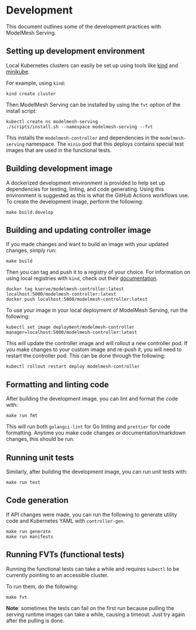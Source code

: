 # Development

This document outlines some of the development practices with ModelMesh Serving.

## Setting up development environment

Local Kubernetes clusters can easily be set up using tools like [kind](https://kind.sigs.k8s.io/) and [minikube](https://minikube.sigs.k8s.io/docs/).

For example, using `kind`:

```shell
kind create cluster
```

Then ModelMesh Serving can be installed by using the `fvt` option of the install script:

```shell
kubectl create ns modelmesh-serving
./scripts/install.sh --namespace modelmesh-serving --fvt
```

This installs the `modelmesh-controller` and dependencies in the `modelmesh-serving` namespace. The `minio` pod that this deploys
contains special test images that are used in the functional tests.

## Building development image

A dockerized development environment is provided to help set up dependencies for testing, linting, and code generating. Using this environment is suggested as this is what the GitHub Actions workflows use. To create the development image, perform the following:

```shell
make build.develop
```

## Building and updating controller image

If you made changes and want to build an image with your updated changes, simply run:

```shell
make build
```

Then you can tag and push it to a registry of your choice. For information on using local registries with `kind`, check
out their [documentation](https://kind.sigs.k8s.io/examples/kind-with-registry.sh).

```shell
docker tag kserve/modelmesh-controller:latest localhost:5000/modelmesh-controller:latest
docker push localhost:5000/modelmesh-controller:latest
```

To use your image in your local deployment of ModelMesh Serving, run the following:

```shell
kubectl set image deployment/modelmesh-controller manager=localhost:5000/modelmesh-controller:latest
```

This will update the controller image and will rollout a new controller pod. If you make changes to your custom image and re-push it,
you will need to restart the controller pod. This can be done through the following:

```shell
kubectl rollout restart deploy modelmesh-controller
```

## Formatting and linting code

After building the development image, you can lint and format the code with:

```shell
make run fmt
```

This will run both `golangci-lint` for Go linting and `prettier` for code formatting.
Anytime you make code changes or documentation/markdown changes, this should be run.

## Running unit tests

Similarly, after building the development image, you can run unit tests with:

```shell
make run test
```

## Code generation

If API changes were made, you can run the following to generate utility code and Kubernetes YAML with `controller-gen`.

```shell
make run generate
make run manifests
```

## Running FVTs (functional tests)

Running the functional tests can take a while and requires `kubectl` to be currently pointing to an accessible cluster.

To run them, do the following:

```shell
make fvt
```

**Note**: sometimes the tests can fail on the first run because pulling the serving runtime images can take a while, causing a timeout.
Just try again after the pulling is done.
